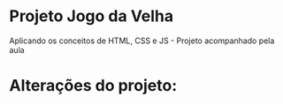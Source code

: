 # Projeto Jogo da Velha

Aplicando os conceitos de HTML, CSS e JS - Projeto acompanhado pela aula

# Alterações do projeto:

